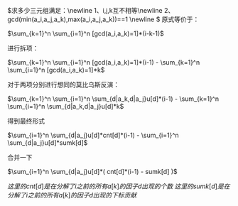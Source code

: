 $求多少三元组满足：\newline
1、i,j,k互不相等\newline
2、gcd(min(a_i,a_j,a_k),max(a_i,a_j,a_k))==1 \newline
$
原式等价于：

 $\sum_{k=1}^n \sum_{i=1}^n [gcd(a_i,a_k)=1]*(i-k-1)$

进行拆项：

 $\sum_{k=1}^n \sum_{i=1}^n [gcd(a_i,a_k)=1]*(i-1) - \sum_{k=1}^n \sum_{i=1}^n [gcd(a_i,a_k)=1]*k$

 对于两项分别进行想同的莫比乌斯反演：


 $\sum_{k=1}^n \sum_{i=1}^n \sum_{d|a_k,d|a_j}u[d]*(i-1) - \sum_{k=1}^n \sum_{i=1}^n \sum_{d|a_k,d|a_j}u[d]*k$

得到最终形式

 $\sum_{i=1}^n \sum_{d|a_j}u[d]*cnt[d]*(i-1) - \sum_{i=1}^n \sum_{d|a_j}u[d]*sumk[d]$

合并一下


 $\sum_{i=1}^n \sum_{d|a_j}u[d]*( cnt[d]*(i-1) - sumk[d] )$


 $这里的cnt[d] 是在分解了i之前的所有a[k]的因子d出现的个数$
 $这里的sumk[d] 是在分解了i之前的所有a[k]的因子d出现的下标贡献$


